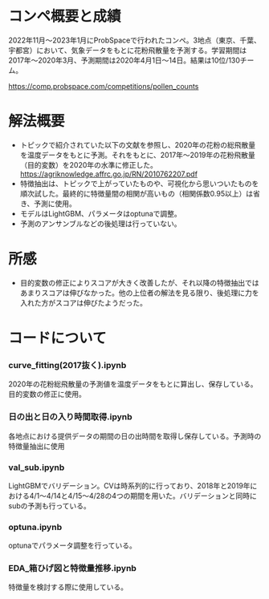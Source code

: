 # コンペ概要と成績
2022年11月～2023年1月にProbSpaceで行われたコンペ。3地点（東京、千葉、宇都宮）において、気象データをもとに花粉飛散量を予測する。学習期間は2017年～2020年3月、予測期間は2020年4月1日～14日。結果は10位/130チーム。  

https://comp.probspace.com/competitions/pollen_counts

# 解法概要
- トピックで紹介されていた以下の文献を参照し、2020年の花粉の総飛散量を温度データをもとに予測。それをもとに、2017年～2019年の花粉飛散量（目的変数）を2020年の水準に修正した。
https://agriknowledge.affrc.go.jp/RN/2010762207.pdf
- 特徴抽出は、トピックで上がっていたものや、可視化から思いついたものを順次試した。最終的に特徴量間の相関が高いもの（相関係数0.95以上）は省き、予測に使用。
- モデルはLightGBM、パラメータはoptunaで調整。
- 予測のアンサンブルなどの後処理は行っていない。

# 所感
- 目的変数の修正によりスコアが大きく改善したが、それ以降の特徴抽出ではあまりスコアは伸びなかった。他の上位者の解法を見る限り、後処理に力を入れた方がスコアは伸びたようだった。

# コードについて
### curve_fitting(2017抜く).ipynb
2020年の花粉総飛散量の予測値を温度データをもとに算出し、保存している。目的変数の修正に使用。
### 日の出と日の入り時間取得.ipynb
各地点における提供データの期間の日の出時間を取得し保存している。予測時の特徴量抽出に使用
### val_sub.ipynb
LightGBMでバリデーション。CVは時系列的に行っており、2018年と2019年における4/1～4/14と4/15～4/28の4つの期間を用いた。バリデーションと同時にsubの予測も行っている。
### optuna.ipynb
optunaでパラメータ調整を行っている。
### EDA_箱ひげ図と特徴量推移.ipynb
特徴量を検討する際に使用している。
